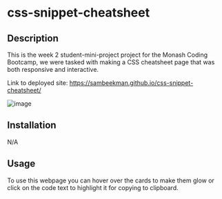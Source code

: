 # css-snippet-cheatsheet

## Description

This is the week 2 student-mini-project project for the Monash Coding Bootcamp, we were tasked with making a CSS cheatsheet page that was both responsive and interactive.

Link to deployed site: https://sambeekman.github.io/css-snippet-cheatsheet/

![image](https://github.com/SamBeekman/css-snippet-cheatsheet/assets/131665093/a90d0a26-ba0e-4864-bd76-da249ef18565)



## Installation

N/A

## Usage

To use this webpage you can hover over the cards to make them glow or click on the code text to highlight it for copying to clipboard.

